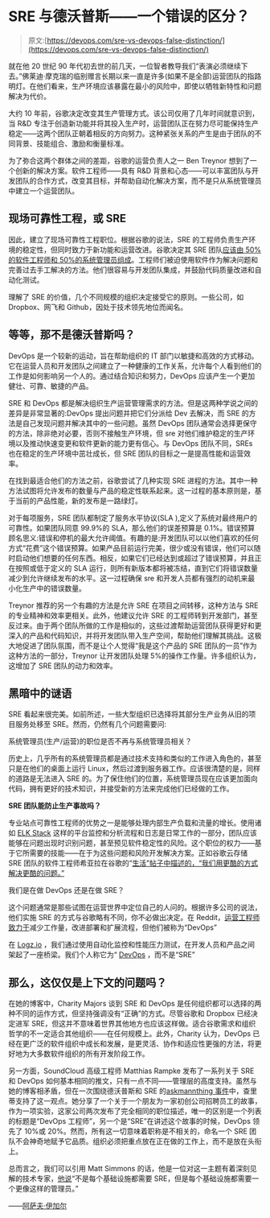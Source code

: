 # SRE 与德沃普斯——一个错误的区分？

> 原文:[https://devops.com/sre-vs-devops-false-distinction/](https://devops.com/sre-vs-devops-false-distinction/)

就在他 20 世纪 90 年代初去世的前几天，一位智者教导我们“表演必须继续下去。”佛莱迪·摩克瑞的临别赠言长期以来一直是许多(如果不是全部)运营团队的指路明灯。在他们看来，生产环境应该暴露在最小的风险中，即使以牺牲新特性和问题解决为代价。

大约 10 年前，谷歌决定改变其生产管理方式。该公司仅用了几年时间就意识到，当 R&D 专注于创造新功能并将其投入生产时，运营团队正在努力尽可能保持生产稳定——这两个团队正朝着相反的方向努力。这种紧张关系的产生是由于团队的不同背景、技能组合、激励和衡量标准。

为了弥合这两个群体之间的差距，谷歌的运营负责人之一 Ben Treynor 想到了一个创新的解决方案。软件工程师——具有 R&D 背景和心态——可以丰富团队与开发团队的合作方式，改变其目标，并帮助自动化解决方案，而不是只从系统管理员中建立一个运营团队。

## 现场可靠性工程，或 SRE

因此，建立了现场可靠性工程职位。根据谷歌的说法，SRE 的工程师负责生产环境的稳定性，但同时致力于新功能和运营改进。谷歌决定其 SRE 团队[应该由 50%的软件工程师和 50%的系统管理员组成](https://landing.google.com/sre/interview/ben-treynor.html)。工程师们被迫使用软件作为解决问题和完善过去手工解决的方法。他们很容易与开发团队集成，并鼓励代码质量改进和自动化测试。

理解了 SRE 的价值，几个不同规模的组织决定接受它的原则。一些公司，如 Dropbox、网飞和 Github，因处于技术领先地位而闻名。

## 等等，那不是德沃普斯吗？

DevOps 是一个较新的运动，旨在帮助组织的 IT 部门以敏捷和高效的方式移动。它在运营人员和开发团队之间建立了一种健康的工作关系，允许每个人看到他们的工作是如何影响另一个人的。通过结合知识和努力，DevOps 应该产生一个更加健壮、可靠、敏捷的产品。

SRE 和 DevOps 都是解决组织生产运营管理需求的方法。但是这两种学说之间的差异是非常显著的:DevOps 提出问题并把它们分派给 Dev 去解决，而 SRE 的方法是自己发现问题并解决其中的一些问题。虽然 DevOps 团队通常会选择更保守的方法，除非绝对必要，否则不接触生产环境，但 sre 对他们维护稳定的生产环境以及推动快速变更和软件更新的能力更有信心。与 DevOps 团队不同，SREs 也在稳定的生产环境中茁壮成长，但 SRE 团队的目标之一是提高性能和运营效率。

在找到最适合他们的方法之前，谷歌尝试了几种实现 SRE 进程的方法。其中一种方法试图将允许发布的数量与产品的稳定性联系起来。这一过程的基本原则是，基于当前的产品性能，新的发布是一路绿灯。

对于每项服务，SRE 团队都制定了服务水平协议(SLA ),定义了系统对最终用户的可靠性。如果团队同意 99.9%的 SLA，那么他们的误差预算是 0.1%。错误预算顾名思义:错误和停机的最大允许阈值。有趣的是:开发团队可以以他们喜欢的任何方式“花费”这个错误预算。如果产品目前运行完美，很少或没有错误，他们可以随时启动他们想要的任何东西。相反，如果它们已经达到或超过了错误预算，并且正在按照或低于定义的 SLA 运行，则所有新版本都将被冻结，直到它们将错误数量减少到允许继续发布的水平。这一过程确保 sre 和开发人员都有强烈的动机来最小化生产中的错误数量。

Treynor 推荐的另一个有趣的方法是允许 SRE 在项目之间转移，这种方法与 SRE 的专业精神和效率更相关。此外，他建议允许 SRE 的工程师转到开发部门，甚至反过来。由于两个团队所做的工作是相似的，这些过渡帮助运营团队获得更好和更深入的产品和代码知识，并将开发团队带入生产空间，帮助他们理解其挑战。这极大地促进了团队氛围，而不是让个人觉得“我是这个产品的 SRE 团队的一员”作为这种方法的一部分，Treynor 让开发团队处理 5%的操作工作量。许多组织认为，这增加了 SRE 团队的动力和效率。

## 黑暗中的谜语

SRE 看起来很完美。如前所述，一些大型组织已选择将其部分生产业务从旧的项目服务处移至 SRE。然而，仍然有几个问题需要问:

系统管理员(生产/运营)的职位是否不再与系统管理员相关？

历史上，几乎所有的系统管理员都是通过技术支持和类似的工作进入角色的，甚至只是在他们的桌面上运行 Linux，然后过渡到服务器工作。应该很清楚的是，同样的道路是无法进入 SRE 的。为了保住他们的位置，系统管理员现在应该更加面向代码，拥有更好的技术知识，并接受新的方法来完成他们已经做的工作。

**SRE 团队能防止生产事故吗？**

专业站点可靠性工程师的优势之一是能够处理内部生产负载和流量的增长。使用诸如 [ELK Stack](https://logz.io/learn/complete-guide-elk-stack/) 这样的平台监控和分析流程和日志是日常工作的一部分，团队应该能够在问题出现时识别问题，甚至预见软件稳定性的风险。这个职位的权力——基于它所需要的技能——在于为这些问题和风险开发解决方案。正如谷歌云存储 SRE 团队的软件工程师希亚拉在谷歌的“[生活”帖子中描述的，“我们用更酷的方式解决更酷的问题。”](https://twitter.com/lifeatgoogle/status/804050374730665984)

我们是在做 DevOps 还是在做 SRE？

这个问题通常是那些试图在运营世界中定位自己的人问的。根据许多公司的说法，他们实施 SRE 的方式与谷歌略有不同，你不必做出决定。在 Reddit，[运营工程师致力于](https://boards.greenhouse.io/reddit/jobs/251080#.WQbILFWGNUR)减少工作量，改进部署和扩展流程，但他们被称为“DevOps”

在 [Logz.io](https://logz.io/) ，我们通过使用自动化监控和性能压力测试，在开发人员和产品之间架起了一座桥梁。我们个人称它为“ [DevOps](https://logz.io/learn/what-is-devops/) ，而不是“SRE”

## 那么，这仅仅是上下文的问题吗？

在她的博客中，Charity Majors 谈到 SRE 和 DevOps 是任何组织都可以选择的两种不同的运作方式，但坚持强调没有“正确”的方式。尽管谷歌和 Dropbox 已经决定进军 SRE，但这并不意味着世界其他地方也应该这样做。适合谷歌需求和组织哲学的不一定适合其他组织——在任何规模上。此外，Charity 认为，DevOps 已经在更广泛的软件组织中成长和发展，是更灵活、协作和适应性更强的方法，将更好地为大多数软件组织的所有开发阶段工作。

另一方面，SoundCloud 高级工程师 Matthias Rampke 发布了一系列关于 SRE 和 DevOps 如何基本相同的推文，只有一点不同——管理层的高度支持。虽然与她的博客相矛盾，但在一次围绕德沃普斯和 SRE 的[askmannthing 事件](http://pages.catchpoint.com/DEVOPS-SRE-AMA-Registration.html)中，查里蒂支持了这一观点。她分享了一个关于一个朋友为一家初创公司招聘员工的故事，作为一项实验，这家公司两次发布了完全相同的职位描述，唯一的区别是一个列表的标题是“DevOps 工程师”，另一个是“SRE”在讲述这个故事的时候，DevOps 领先了 10%或 20%。然而，所有这一切意味着职称是不相关的，命名一个 SRE 团队不会神奇地赋予它品质。组织必须把重点放在正在做的工作上，而不是放在头衔上。

总而言之，我们可以引用 Matt Simmons 的话，他是一位对这一主题有着深刻见解的技术专家，[他说](https://standalone-sysadmin.com/the-difference-between-site-reliability-engineering-system-administration-and-devops-d05031495499)“不是每个基础设施都需要 SRE，但是每个基础设施都需要一个更像这样的管理员。”

——[阿萨夫·伊加尔](https://devops.com/author/ayigal/)